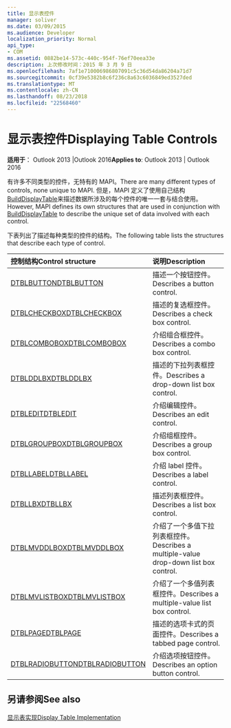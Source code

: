 ```yaml
---
title: 显示表控件
manager: soliver
ms.date: 03/09/2015
ms.audience: Developer
localization_priority: Normal
api_type:
- COM
ms.assetid: 0882be14-573c-440c-954f-76ef70eea33e
description: 上次修改时间：2015 年 3 月 9 日
ms.openlocfilehash: 7af1e710006986807091c5c36d54da86204a71d7
ms.sourcegitcommit: 0cf39e5382b8c6f236c8a63c6036849ed3527ded
ms.translationtype: MT
ms.contentlocale: zh-CN
ms.lasthandoff: 08/23/2018
ms.locfileid: "22568460"
---
```

# <a name="displaying-table-controls"></a><span data-ttu-id="a89b7-103">显示表控件</span><span class="sxs-lookup"><span data-stu-id="a89b7-103">Displaying Table Controls</span></span>

  
  
<span data-ttu-id="a89b7-104">**适用于**： Outlook 2013 |Outlook 2016</span><span class="sxs-lookup"><span data-stu-id="a89b7-104">**Applies to**: Outlook 2013 | Outlook 2016</span></span> 
  
<span data-ttu-id="a89b7-105">有许多不同类型的控件，无特有的 MAPI。</span><span class="sxs-lookup"><span data-stu-id="a89b7-105">There are many different types of controls, none unique to MAPI.</span></span> <span data-ttu-id="a89b7-106">但是，MAPI 定义了使用自己结构[BuildDisplayTable](builddisplaytable.md)来描述数据所涉及的每个控件的唯一一套与结合使用。</span><span class="sxs-lookup"><span data-stu-id="a89b7-106">However, MAPI defines its own structures that are used in conjunction with [BuildDisplayTable](builddisplaytable.md) to describe the unique set of data involved with each control.</span></span> 
  
<span data-ttu-id="a89b7-107">下表列出了描述每种类型的控件的结构。</span><span class="sxs-lookup"><span data-stu-id="a89b7-107">The following table lists the structures that describe each type of control.</span></span> 
  
|<span data-ttu-id="a89b7-108">**控制结构**</span><span class="sxs-lookup"><span data-stu-id="a89b7-108">**Control structure**</span></span>|<span data-ttu-id="a89b7-109">**说明**</span><span class="sxs-lookup"><span data-stu-id="a89b7-109">**Description**</span></span>|
|:-----|:-----|
|[<span data-ttu-id="a89b7-110">DTBLBUTTON</span><span class="sxs-lookup"><span data-stu-id="a89b7-110">DTBLBUTTON</span></span>](dtblbutton.md) <br/> |<span data-ttu-id="a89b7-111">描述一个按钮控件。</span><span class="sxs-lookup"><span data-stu-id="a89b7-111">Describes a button control.</span></span>  <br/> |
|[<span data-ttu-id="a89b7-112">DTBLCHECKBOX</span><span class="sxs-lookup"><span data-stu-id="a89b7-112">DTBLCHECKBOX</span></span>](dtblcheckbox.md) <br/> |<span data-ttu-id="a89b7-113">描述的复选框控件。</span><span class="sxs-lookup"><span data-stu-id="a89b7-113">Describes a check box control.</span></span>  <br/> |
|[<span data-ttu-id="a89b7-114">DTBLCOMBOBOX</span><span class="sxs-lookup"><span data-stu-id="a89b7-114">DTBLCOMBOBOX</span></span>](dtblcombobox.md) <br/> |<span data-ttu-id="a89b7-115">介绍组合框控件。</span><span class="sxs-lookup"><span data-stu-id="a89b7-115">Describes a combo box control.</span></span>  <br/> |
|[<span data-ttu-id="a89b7-116">DTBLDDLBX</span><span class="sxs-lookup"><span data-stu-id="a89b7-116">DTBLDDLBX</span></span>](dtblddlbx.md) <br/> |<span data-ttu-id="a89b7-117">描述的下拉列表框控件。</span><span class="sxs-lookup"><span data-stu-id="a89b7-117">Describes a drop-down list box control.</span></span>  <br/> |
|[<span data-ttu-id="a89b7-118">DTBLEDIT</span><span class="sxs-lookup"><span data-stu-id="a89b7-118">DTBLEDIT</span></span>](dtbledit.md) <br/> |<span data-ttu-id="a89b7-119">介绍编辑控件。</span><span class="sxs-lookup"><span data-stu-id="a89b7-119">Describes an edit control.</span></span>  <br/> |
|[<span data-ttu-id="a89b7-120">DTBLGROUPBOX</span><span class="sxs-lookup"><span data-stu-id="a89b7-120">DTBLGROUPBOX</span></span>](dtblgroupbox.md) <br/> |<span data-ttu-id="a89b7-121">介绍组框控件。</span><span class="sxs-lookup"><span data-stu-id="a89b7-121">Describes a group box control.</span></span>  <br/> |
|[<span data-ttu-id="a89b7-122">DTBLLABEL</span><span class="sxs-lookup"><span data-stu-id="a89b7-122">DTBLLABEL</span></span>](dtbllabel.md) <br/> |<span data-ttu-id="a89b7-123">介绍 label 控件。</span><span class="sxs-lookup"><span data-stu-id="a89b7-123">Describes a label control.</span></span>  <br/> |
|[<span data-ttu-id="a89b7-124">DTBLLBX</span><span class="sxs-lookup"><span data-stu-id="a89b7-124">DTBLLBX</span></span>](dtbllbx.md) <br/> |<span data-ttu-id="a89b7-125">描述列表框控件。</span><span class="sxs-lookup"><span data-stu-id="a89b7-125">Describes a list box control.</span></span>  <br/> |
|[<span data-ttu-id="a89b7-126">DTBLMVDDLBOX</span><span class="sxs-lookup"><span data-stu-id="a89b7-126">DTBLMVDDLBOX</span></span>](dtblmvddlbox.md) <br/> |<span data-ttu-id="a89b7-127">介绍了一个多值下拉列表框控件。</span><span class="sxs-lookup"><span data-stu-id="a89b7-127">Describes a multiple-value drop-down list box control.</span></span>  <br/> |
|[<span data-ttu-id="a89b7-128">DTBLMVLISTBOX</span><span class="sxs-lookup"><span data-stu-id="a89b7-128">DTBLMVLISTBOX</span></span>](dtblmvlistbox.md) <br/> |<span data-ttu-id="a89b7-129">介绍了一个多值列表框控件。</span><span class="sxs-lookup"><span data-stu-id="a89b7-129">Describes a multiple-value list box control.</span></span>  <br/> |
|[<span data-ttu-id="a89b7-130">DTBLPAGE</span><span class="sxs-lookup"><span data-stu-id="a89b7-130">DTBLPAGE</span></span>](dtblpage.md) <br/> |<span data-ttu-id="a89b7-131">描述的选项卡式的页面控件。</span><span class="sxs-lookup"><span data-stu-id="a89b7-131">Describes a tabbed page control.</span></span>  <br/> |
|[<span data-ttu-id="a89b7-132">DTBLRADIOBUTTON</span><span class="sxs-lookup"><span data-stu-id="a89b7-132">DTBLRADIOBUTTON</span></span>](dtblradiobutton.md) <br/> |<span data-ttu-id="a89b7-133">介绍选项按钮控件。</span><span class="sxs-lookup"><span data-stu-id="a89b7-133">Describes an option button control.</span></span>  <br/> |
   
## <a name="see-also"></a><span data-ttu-id="a89b7-134">另请参阅</span><span class="sxs-lookup"><span data-stu-id="a89b7-134">See also</span></span>



[<span data-ttu-id="a89b7-135">显示表实现</span><span class="sxs-lookup"><span data-stu-id="a89b7-135">Display Table Implementation</span></span>](display-table-implementation.md)

